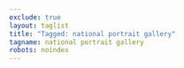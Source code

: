 ```yaml
---
exclude: true
layout: taglist
title: "Tagged: national portrait gallery"
tagname: national portrait gallery
robots: noindex
---
```

